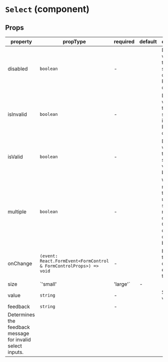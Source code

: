 # `Select` (component)

## Props

| property  | propType                                                           | required | default | description                                                                                                |
| --------- | ------------------------------------------------------------------ | -------- | ------- | ---------------------------------------------------------------------------------------------------------- |
| disabled  | `boolean`                                                          | -        |         | Determines whether the Select should be disabled. False by default.                                        |
| isInvalid | `boolean`                                                          | -        |         | Determines whether the Select should be invalid. False by default.                                         |
| isValid | `boolean`                                                          | -        |         | Determines whether the Select should be valid. False by default.                                         |
| multiple  | `boolean`                                                          | -        |         | When multiple is true, the user can select multiple options. Otherwise, one option only. False by default. |
| onChange  | `(event: React.FormEvent<FormControl & FormControlProps>) => void` | -        |         | Handles the onChange event for the Select.                                                                 |
| size      | `'small' | 'large'`                                                | -        |         | Determines whether to render a small or large TextField. By default, it is undefined.                      |
| value     | `string`                                                           | -        |         | Selected value in the
| feedback | `string`                                                 | -         | ||Defines the custom feedback of the input.|
| Determines the feedback message for invalid select inputs.|
